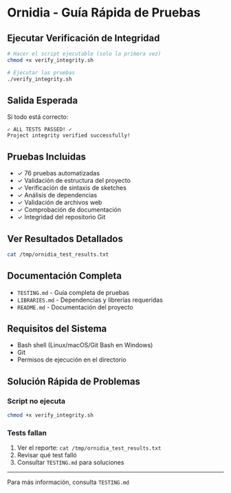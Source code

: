 # Ornidia - Guía Rápida de Pruebas

## Ejecutar Verificación de Integridad

```bash
# Hacer el script ejecutable (solo la primera vez)
chmod +x verify_integrity.sh

# Ejecutar las pruebas
./verify_integrity.sh
```

## Salida Esperada

Si todo está correcto:
```
✓ ALL TESTS PASSED! ✓
Project integrity verified successfully!
```

## Pruebas Incluidas

- ✓ 76 pruebas automatizadas
- ✓ Validación de estructura del proyecto
- ✓ Verificación de sintaxis de sketches
- ✓ Análisis de dependencias
- ✓ Validación de archivos web
- ✓ Comprobación de documentación
- ✓ Integridad del repositorio Git

## Ver Resultados Detallados

```bash
cat /tmp/ornidia_test_results.txt
```

## Documentación Completa

- `TESTING.md` - Guía completa de pruebas
- `LIBRARIES.md` - Dependencias y librerías requeridas
- `README.md` - Documentación del proyecto

## Requisitos del Sistema

- Bash shell (Linux/macOS/Git Bash en Windows)
- Git
- Permisos de ejecución en el directorio

## Solución Rápida de Problemas

### Script no ejecuta
```bash
chmod +x verify_integrity.sh
```

### Tests fallan
1. Ver el reporte: `cat /tmp/ornidia_test_results.txt`
2. Revisar qué test falló
3. Consultar `TESTING.md` para soluciones

---

Para más información, consulta `TESTING.md`
